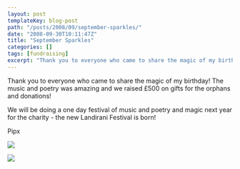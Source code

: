 ```yaml
---
layout: post
templateKey: blog-post
path: "/posts/2008/09/september-sparkles/"
date: "2008-09-30T10:11:47Z"
title: "September Sparkles"
categories: []
tags: [fundraising]
excerpt: "Thank you to everyone who came to share the magic of my birthday! The music and poetry was amazing ..."
---
```


Thank you to everyone who came to share the magic of my birthday! The music and poetry was amazing and we raised £500 on gifts for the orphans and donations!

We will be doing a one day festival of music and poetry and magic next year for the charity - the new Landirani Festival is born!

Pipx

![](http://www.landirani.org/image_library/news/thumb-200x200/49945b249b046cyprus_and_fundraisers_2008_073.jpg)

![](http://www.landirani.org/image_library/news/thumb-200x200/49945b16aa15bcyprus_and_fundraisers_2008_065.jpg)